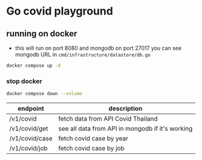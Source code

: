 # Go covid playground

## running on docker

- this will run on port 8080 and mongodb on port 27017 you can see mongodb URL in `cmd/infrastructure/datastore/db.go`

```bash
docker compose up -d
```

### stop docker

```bash
docker compose down --volume
```

| endpoint       | description                                      |
| -------------- | ------------------------------------------------ |
| /v1/covid      | fetch data from API Covid Thailand               |
| /v1/covid/get  | see all data from API in mongodb if it's working |
| /v1/covid/case | fetch covid case by year                         |
| /v1/covid/job  | fetch covid case by job                          |
